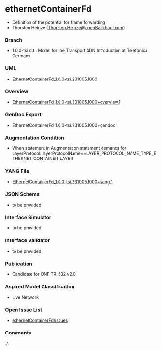 # ethernetContainerFd
- Definition of the potential for frame forwarding
- Thorsten Heinze (Thorsten.Heinze@openBackhaul.com)

### Branch
- 1.0.0-tsi.d.t : Model for the Transport SDN Introduction at Telefonica Germany

### UML
- [EthernetContainerFd_1.0.0-tsi.231005.1000](./EthernetContainerFd_1.0.0-tsi.231005.1000.zip)

### Overview 
- [EthernetContainerFd_1.0.0-tsi.231005.1000+overview.1](./EthernetContainerFd_1.0.0-tsi.231005.1000+overview.1.png)

### GenDoc Export
- [EthernetContainerFd_1.0.0-tsi.231005.1000+gendoc.1](./EthernetContainerFd_1.0.0-tsi.231005.1000+gendoc.1.docx)

### Augmentation Condition 
- When statement in Augmentation statement demands for LayerProtocol::layerProtocolName==LAYER_PROTOCOL_NAME_TYPE_ETHERNET_CONTAINER_LAYER

### YANG File
- [EthernetContainerFd_1.0.0-tsi.231005.1000+yang.1](./EthernetContainerFd_1.0.0-tsi.231005.1000+yang.1.zip)

### JSON Schema
- to be provided

### Interface Simulator
- to be provided

### Interface Validator
- to be provided

### Publication
- Candidate for ONF TR-532 v2.0 

### Aspired Model Classification
- Live Network

### Open Issue List
- [ethernetContainerFd/issues](../../issues)

### Comments
./.
